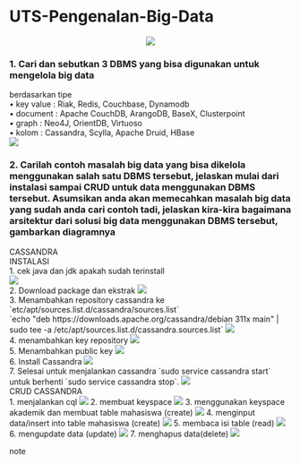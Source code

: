 # UTS-Pengenalan-Big-Data
<center> <image src='logo-akakom.png'> </center>
<h3>1. Cari dan sebutkan 3 DBMS yang bisa digunakan untuk mengelola big data</h3>
berdasarkan tipe <br>
    • key value : Riak, Redis, Couchbase, Dynamodb <br>
    • document : Apache CouchDB, ArangoDB, BaseX, Clusterpoint <br>
    • graph : Neo4J, OrientDB, Virtuoso <br>
    • kolom : Cassandra, Scylla, Apache Druid, HBase<br>
<image src='dbnosql.png'>    
<div>
   <h3>2. Carilah contoh masalah big data yang bisa dikelola menggunakan salah satu DBMS tersebut, jelaskan mulai dari instalasi sampai CRUD untuk data menggunakan DBMS tersebut. Asumsikan anda akan memecahkan masalah big data yang sudah anda cari contoh tadi, jelaskan kira-kira bagaimana arsitektur dari solusi big data menggunakan DBMS tersebut, gambarkan diagramnya</h3> 
CASSANDRA <br>
INSTALASI<br>
1. cek java dan jdk apakah sudah terinstall<br>
<image src='dbnosql.png'>  
<br>2. Download package dan ekstrak
<image src='dbnosql.png'>  
<br>3.  Menambahkan repository cassandra ke `etc/apt/sources.list.d/cassandra/sources.list`<br>
`echo "deb https://downloads.apache.org/cassandra/debian 311x main" | sudo tee -a /etc/apt/sources.list.d/cassandra.sources.list`
<image src='dbnosql.png'>  
<br>4. menambahkan key repository
<image src='dbnosql.png'>  
<br>5. Menambahkan public key
<image src='dbnosql.png'>  
<br>6. Install Cassandra
<image src='dbnosql.png'>  
<br>7.  Selesai
 untuk menjalankan cassandra `sudo service cassandra start` untuk berhenti `sudo service cassandra stop`. 
<image src='dbnosql.png'>  
 
</div>


<div> 
CRUD CASSANDRA<br>
1. menjalankan cql
<image src='dbnosql.png'>  
2. membuat keyspace
<image src='dbnosql.png'>  
3. menggunakan keyspace akademik dan membuat table mahasiswa (create)
<image src='dbnosql.png'>  
4. menginput data/insert into table mahasiswa (create)
<image src='dbnosql.png'>  
5. membaca isi table (read)
<image src='dbnosql.png'>  
6. mengupdate data (update)
<image src='dbnosql.png'>  
7. menghapus data(delete)
<image src='dbnosql.png'>  

</div>

note
